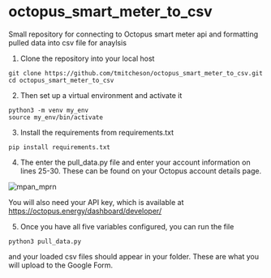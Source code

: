# octopus_smart_meter_to_csv
Small repository for connecting to Octopus smart meter api and formatting pulled data into csv file for anaylsis

1) Clone the repository into your local host

``` 
git clone https://github.com/tmitcheson/octopus_smart_meter_to_csv.git
cd octopus_smart_meter_to_csv
```

2) Then set up a virtual environment and activate it

```
python3 -m venv my_env
source my_env/bin/activate
```
3) Install the requirements from requirements.txt
```
pip install requirements.txt
```
4) The enter the pull_data.py file and enter your account information on lines 25-30. These can be found on your Octopus account details page.


![mpan_mprn](https://user-images.githubusercontent.com/72881815/182808225-1c6ccb3e-2fc9-45f0-8e2e-1f881a5dd7f9.png)

You will also need your API key, which is available at https://octopus.energy/dashboard/developer/

5) Once you have all five variables configured, you can run the file
```
python3 pull_data.py
```
and your loaded csv files should appear in your folder. These are what you will upload to the Google Form.
